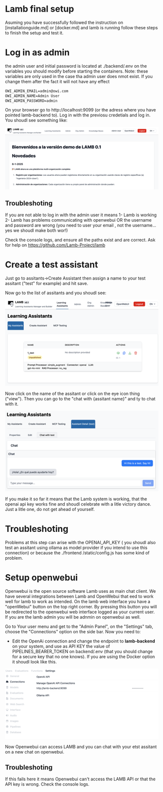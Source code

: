 # Lamb final setup

Asuming you have successfully followed the instruction on [installationguide.md] or [docker.md] and lamb is running follow these steps to finish the setup and test it. 

# Log in as admin

the admin user and initial password is located at ./backend/.env on the variables you should modify before starting the containers.  Note: these variables are only used in the case tha admin user does nmot exist. If you change them after the fact it will not have any effect 

```
OWI_ADMIN_EMAIL=admin@owi.com
OWI_ADMIN_NAME=Admin User
OWI_ADMIN_PASSWORD=admin
```

On your browser go to http://localhost:9099 (or the adress where you have pointed lamb-backend to). Log in with the previosu credetials and log in. You shoudl see something like:

![LAMB UI Login Screen](static/lamb-ui-01.png)

## Troubleshoting

If you are not able to log in with the admin user it means 
1- Lamb is working 
2- Lamb has problems communicating with openwebui  OR the username and password are wrong (you need to user your email , not the username... yes we shoudl make both wor!)

Check the console logs, and ensure all the paths exist and are correct. Ask for help on https://github.com/Lamb-Project/lamb 

# Create a test assistant

Just go to assitants->Create Assistant then assign a name to your test assitant ("test" for example) and hit save.

Now go to the list of assitants and you shoudl see:

![LAMB Assistants List](static/lamb-ui-02.png)

Now click on the name of the assitant or click on the eye icon thing ("view"). Then you can go to the "chat with {assitant name}" and ty to chat with it. 

![LAMB Assistant Chat Screen](static/lamb-ui-03.png)

If you make it so far it means that the Lamb system is working, that the openai api key works fine and shoudl celebrate with a litle victory dance. Just a litle one, do not get ahead of yourself.

# Troubleshoting

Problems at this step can arise with the OPENAI_API_KEY ( you shoudl also test an assitant using ollama as model provider if you intend to use this connection) or because the ./frontend /static/config.js has some kind of problem. 

# Setup openwebui 

Openwebui is the open source software Lamb uses as main chat client. We have several integrations between Lamb and OpenWebui that eed to work well for lamb to work as intended. On the lamb web interface you have a "openWebui" button on the top right corner. By pressing this button you will be redirected to the openwebui web interface logged as your current user. If you are the lamb admin you will be adnmin on openwebui as well. 

Go to Your user menu and get to the "Admin Panel", on the "Settings" tab, choose the "Connections" option on the side bar. Now you need to:
* Edit the OpenAi connection and change the endpoint to **lamb-backend** on your system, and use as API KEY the value of PIPELINES_BEARER_TOKEN on backend/.env (that you should change for a secure key that no one knows). If you are using the Docker option it shoudl look like this. 

![OpenWebUI Settings Example](static/owi-settings.png)

Now Openwebui can access LAMB and you can chat with your etst assitant on a new chat on openwebui. 

## Troubleshoting

If this fails here it means Openwebui can't access the LAMB API or that the API key is wrong. Check the console logs.  

